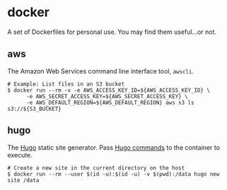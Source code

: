# docker
A set of Dockerfiles for personal use. You may find them useful...or not.

## aws

The Amazon Web Services command line interface tool, `awscli`.

```
# Example: List files in an S3 bucket
$ docker run --rm -v -e AWS_ACCESS_KEY_ID=${AWS_ACCESS_KEY_ID} \
      -e AWS_SECRET_ACCESS_KEY=${AWS_SECRET_ACCESS_KEY} \
      -e AWS_DEFAULT_REGION=${AWS_DEFAULT_REGION} aws s3 ls s3://${S3_BUCKET}
```

## hugo

The [Hugo](https://gohugo.io) static site generator. Pass [Hugo commands](https://gohugo.io/commands/)
to the container to execute.

```
# Create a new site in the current directory on the host
$ docker run --rm --user $(id -u):$(id -u) -v $(pwd):/data hugo new site /data
```
